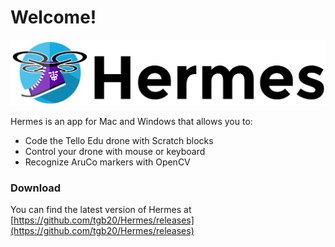 # Welcome!

![](.gitbook/assets/hermes-logo.png)

Hermes is an app for Mac and Windows that allows you to:

* Code the Tello Edu drone with Scratch blocks
* Control your drone with mouse or keyboard
* Recognize AruCo markers with OpenCV

### Download

You can find the latest version of Hermes at [https://github.com/tgb20/Hermes/releases](https://github.com/tgb20/Hermes/releases)

